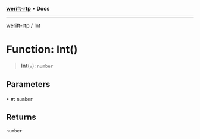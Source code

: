 [**werift-rtp**](../README.md) • **Docs**

***

[werift-rtp](../globals.md) / Int

# Function: Int()

> **Int**(`v`): `number`

## Parameters

• **v**: `number`

## Returns

`number`
